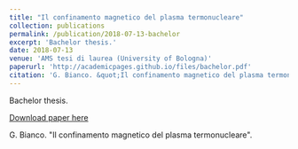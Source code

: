 ```yaml
---
title: "Il confinamento magnetico del plasma termonucleare"
collection: publications
permalink: /publication/2018-07-13-bachelor
excerpt: 'Bachelor thesis.'
date: 2018-07-13
venue: 'AMS tesi di laurea (University of Bologna)'
paperurl: 'http://academicpages.github.io/files/bachelor.pdf'
citation: 'G. Bianco. &quot;Il confinamento magnetico del plasma termonucleare&quot;.'
---
```

Bachelor thesis.

[Download paper here](http://academicpages.github.io/files/bachelor.pdf)

G. Bianco. "Il confinamento magnetico del plasma termonucleare".
